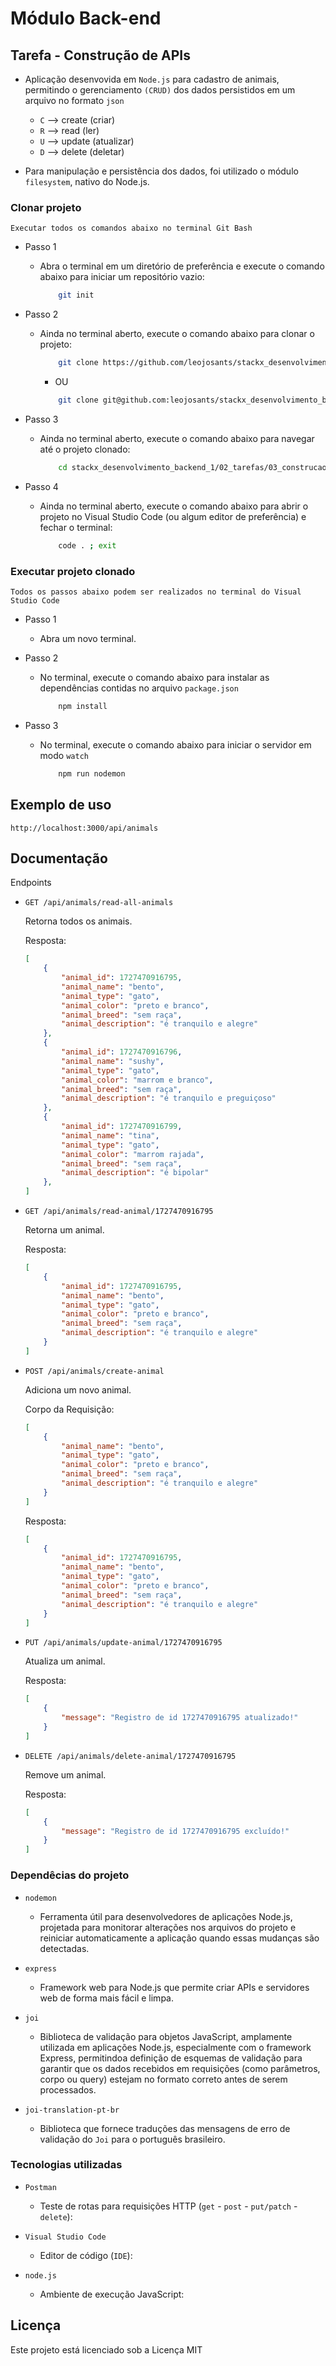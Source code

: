 # Módulo Back-end

## Tarefa - Construção de APIs

- Aplicação desenvovida em ```Node.js``` para cadastro de animais, permitindo o gerenciamento ```(CRUD)``` dos dados persistidos em um arquivo no formato ```json```

  - ```C```  --> create  (criar)
  - ```R```  --> read    (ler)
  - ```U```  --> update  (atualizar)
  - ```D```  --> delete  (deletar)

- Para manipulação e persistência dos dados, foi utilizado o módulo ```filesystem```, nativo do Node.js.

### Clonar projeto

```Executar todos os comandos abaixo no terminal Git Bash```

- Passo 1
  - Abra o terminal em um diretório de preferência e execute o comando abaixo para iniciar um repositório vazio:

    ```bash
        git init
    ```

- Passo 2
  - Ainda no terminal aberto, execute o comando abaixo para clonar o projeto:

    ```bash
        git clone https://github.com/leojosants/stackx_desenvolvimento_backend_1.git
      ```

    - OU

    ```bash
        git clone git@github.com:leojosants/stackx_desenvolvimento_backend_1.git
    ```

- Passo 3
  - Ainda no terminal aberto, execute o comando abaixo para navegar até o projeto clonado:

    ```bash
        cd stackx_desenvolvimento_backend_1/02_tarefas/03_construcao_de_apis
    ```

- Passo 4
  - Ainda no terminal aberto, execute o comando abaixo para abrir o projeto no Visual Studio Code (ou algum editor de preferência) e fechar o terminal:

    ```bash
        code . ; exit
    ```

### Executar projeto clonado

```Todos os passos abaixo podem ser realizados no terminal do Visual Studio Code```

- Passo 1
  - Abra um novo terminal.

- Passo 2
  - No terminal, execute o comando abaixo para instalar as dependências contidas no arquivo ```package.json```

    ```bash
        npm install
    ```

- Passo 3
  - No terminal, execute o comando abaixo para iniciar o servidor em modo ```watch```

    ```bash
        npm run nodemon 
    ```

## Exemplo de uso

```http://localhost:3000/api/animals```

## Documentação

Endpoints

- ```GET /api/animals/read-all-animals```

    Retorna todos os animais.

    Resposta:

    ```json
    [
        {
            "animal_id": 1727470916795,
            "animal_name": "bento",
            "animal_type": "gato",
            "animal_color": "preto e branco",
            "animal_breed": "sem raça",
            "animal_description": "é tranquilo e alegre"
        },
        {
            "animal_id": 1727470916796,
            "animal_name": "sushy",
            "animal_type": "gato",
            "animal_color": "marrom e branco",
            "animal_breed": "sem raça",
            "animal_description": "é tranquilo e preguiçoso"
        },
        {
            "animal_id": 1727470916799,
            "animal_name": "tina",
            "animal_type": "gato",
            "animal_color": "marrom rajada",
            "animal_breed": "sem raça",
            "animal_description": "é bipolar"
        },
    ]
    ```

- ```GET /api/animals/read-animal/1727470916795```

    Retorna um animal.

    Resposta:

    ```json
    [
        {
            "animal_id": 1727470916795,
            "animal_name": "bento",
            "animal_type": "gato",
            "animal_color": "preto e branco",
            "animal_breed": "sem raça",
            "animal_description": "é tranquilo e alegre"
        }
    ]
    ```

- ```POST /api/animals/create-animal```

    Adiciona um novo animal.

    Corpo da Requisição:

    ```json
    [
        {
            "animal_name": "bento",
            "animal_type": "gato",
            "animal_color": "preto e branco",
            "animal_breed": "sem raça",
            "animal_description": "é tranquilo e alegre"
        }
    ]
    ```

    Resposta:

    ```json
    [
        {
            "animal_id": 1727470916795,
            "animal_name": "bento",
            "animal_type": "gato",
            "animal_color": "preto e branco",
            "animal_breed": "sem raça",
            "animal_description": "é tranquilo e alegre"
        }
    ]
    ```

- ```PUT /api/animals/update-animal/1727470916795```

    Atualiza um animal.

     Resposta:

    ```json
    [
        {
            "message": "Registro de id 1727470916795 atualizado!"
        }
    ]
    ```

- ```DELETE /api/animals/delete-animal/1727470916795```

    Remove um animal.

    Resposta:

    ```json
    [
        {
            "message": "Registro de id 1727470916795 excluído!"
        }
    ]
    ```

### Dependêcias do projeto

- ``` nodemon ```
  - Ferramenta útil para desenvolvedores de aplicações Node.js, projetada para monitorar alterações nos arquivos do projeto e reiniciar automaticamente a aplicação quando essas mudanças são detectadas.

- ``` express ```
  - Framework web para Node.js que permite criar APIs e servidores web de forma mais fácil e limpa.

- ``` joi ```
  - Biblioteca de validação para objetos JavaScript, amplamente utilizada em aplicações Node.js, especialmente com o framework Express, permitindoa definição de esquemas de validação para garantir que os dados recebidos em requisições (como parâmetros, corpo ou query) estejam no formato correto antes de serem processados.

- ``` joi-translation-pt-br ```
  - Biblioteca que fornece traduções das mensagens de erro de validação do ```Joi``` para o português brasileiro.

### Tecnologias utilizadas

- ``` Postman ```
  - Teste de rotas para requisições HTTP (```get``` - ```post``` - ```put/patch``` - ```delete```):

- ``` Visual Studio Code ```
  - Editor de código (```IDE```):

- ``` node.js ```
  - Ambiente de execução JavaScript:

## Licença

Este projeto está licenciado sob a Licença MIT
